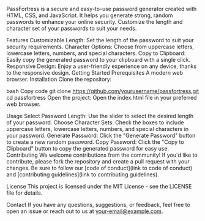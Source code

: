 PassFortress is a secure and easy-to-use password generator created with HTML, CSS, and JavaScript. It helps you generate strong, random passwords to enhance your online security. Customize the length and character set of your passwords to suit your needs.

Features
Customizable Length: Set the length of the password to suit your security requirements.
Character Options: Choose from uppercase letters, lowercase letters, numbers, and special characters.
Copy to Clipboard: Easily copy the generated password to your clipboard with a single click.
Responsive Design: Enjoy a user-friendly experience on any device, thanks to the responsive design.
Getting Started
Prerequisites
A modern web browser.
Installation
Clone the repository:

bash
Copy code
git clone https://github.com/yourusername/passfortress.git
cd passfortress
Open the project: Open the index.html file in your preferred web browser.

Usage
Select Password Length: Use the slider to select the desired length of your password.
Choose Character Sets: Check the boxes to include uppercase letters, lowercase letters, numbers, and special characters in your password.
Generate Password: Click the "Generate Password" button to create a new random password.
Copy Password: Click the "Copy to Clipboard" button to copy the generated password for easy use.
Contributing
We welcome contributions from the community! If you'd like to contribute, please fork the repository and create a pull request with your changes. Be sure to follow our [code of conduct](link to code of conduct) and [contributing guidelines](link to contributing guidelines).

License
This project is licensed under the MIT License - see the LICENSE file for details.

Contact
If you have any questions, suggestions, or feedback, feel free to open an issue or reach out to us at your-email@example.com.

